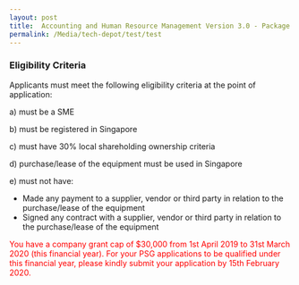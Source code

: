 ```yaml
---
layout: post
title:  Accounting and Human Resource Management Version 3.0 - Package A (10 Users)
permalink: /Media/tech-depot/test/test
---
```

<h3>Eligibility Criteria</h3>
<p>Applicants must meet the following eligibility criteria at the point of application:</p>
<p>a) must be a SME</p>
<p>b) must be registered in Singapore</p>
<p>c) must have 30% local shareholding ownership criteria</p>
<p>d) purchase/lease of the equipment must be used in Singapore</p>
<p>e) must not have:</p>
<ul>
  <li>Made any payment to a supplier, vendor or third party in relation to the purchase/lease of the equipment</li>
  <li>Signed any contract with a supplier, vendor or third party in relation to the purchase/lease of the equipment</li>
</ul>
<p style="color:red">You have a company grant cap of $30,000 from 1st April 2019 to 31st March 2020 (this financial year). For your PSG applications to be qualified under this financial year, please kindly submit your application by 15th February 2020.</p>
